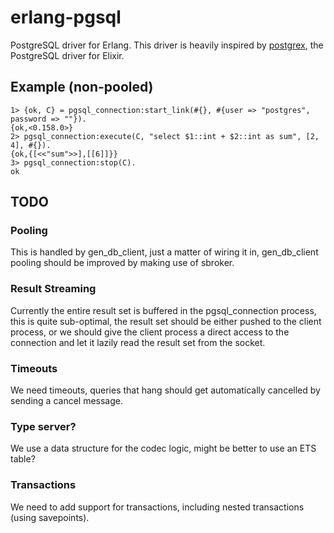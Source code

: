 # erlang-pgsql

PostgreSQL driver for Erlang. This driver is heavily inspired by [postgrex](https://github.com/elixir-ecto/postgrex),
the PostgreSQL driver for Elixir.

## Example (non-pooled)
```
1> {ok, C} = pgsql_connection:start_link(#{}, #{user => "postgres", password => ""}).
{ok,<0.158.0>}
2> pgsql_connection:execute(C, "select $1::int + $2::int as sum", [2, 4], #{}).
{ok,{[<<"sum">>],[[6]]}}
3> pgsql_connection:stop(C).
ok
```

## TODO

### Pooling
This is handled by gen_db_client, just a matter of wiring it in, gen_db_client pooling should be improved by making use
of sbroker.

### Result Streaming
Currently the entire result set is buffered in the pgsql_connection process, this is quite sub-optimal, the result set
should be either pushed to the client process, or we should give the client process a direct access to the connection
and let it lazily read the result set from the socket.

### Timeouts
We need timeouts, queries that hang should get automatically cancelled by sending a cancel message.

### Type server?
We use a data structure for the codec logic, might be better to use an ETS table?

### Transactions
We need to add support for transactions, including nested transactions (using savepoints).
